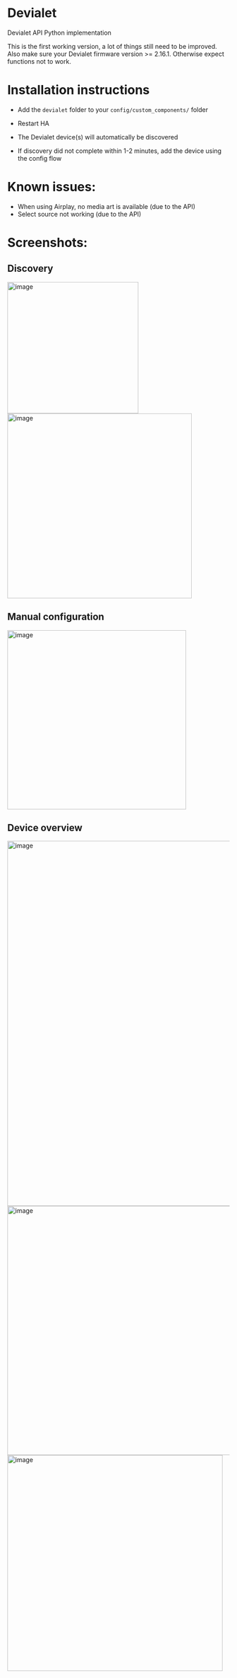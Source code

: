 # Devialet
Devialet API Python implementation

This is the first working version, a lot of things still need to be improved. 
Also make sure your Devialet firmware version >= 2.16.1. Otherwise expect functions not to work.

# Installation instructions
- Add the `devialet` folder to your `config/custom_components/` folder
- Restart HA
- The Devialet device(s) will automatically be discovered

- If discovery did not complete within 1-2 minutes, add the device using the config flow

# Known issues:
- When using Airplay, no media art is available (due to the API)
- Select source not working (due to the API)

# Screenshots:

## Discovery

<img width="297" alt="image" src="https://user-images.githubusercontent.com/47930023/208066307-24cc39eb-6f21-47a5-9674-5e3f0996e4b0.png">

<img width="418" alt="image" src="https://user-images.githubusercontent.com/47930023/208066552-fcd21bf9-a8ad-400a-8a60-04250e6c296e.png">


## Manual configuration

<img width="405" alt="image" src="https://user-images.githubusercontent.com/47930023/208067522-3b416cda-a4aa-4d8a-b3a5-fea23b0a81d9.png">


## Device overview

<img width="825" alt="image" src="https://user-images.githubusercontent.com/47930023/208066755-b5c072bd-1a27-4947-be64-90d6a4e87c7d.png">

<img width="563" alt="image" src="https://user-images.githubusercontent.com/47930023/208066926-ee08cb60-29f1-4b33-950f-edc6ab5366c9.png">

<img width="488" alt="image" src="https://user-images.githubusercontent.com/47930023/208067167-a7ea516b-38f5-4cc8-84a0-6dffc8ed0639.png">
